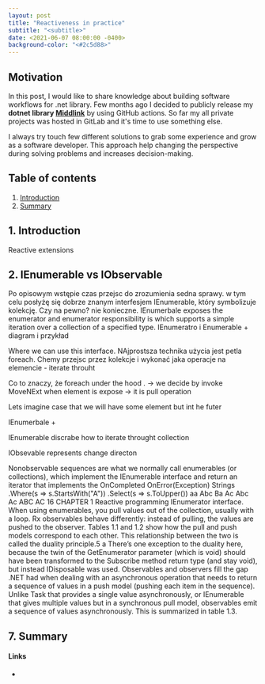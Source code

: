 ```yaml
---
layout: post
title: "Reactiveness in practice"
subtitle: "<subtitle>"
date: <2021-06-07 08:00:00 -0400>
background-color: "<#2c5d88>"
---
```


## Motivation
In this post, I would like to share knowledge about building software workflows for .net library. Few months ago I decided to publicly release my **dotnet library [Middlink](https://github.com/Measureit/Middlink)** by using GitHub actions. So far my all private projects was hosted in GitLab and it's time to use something else.

I always try touch few different solutions to grab some experience and grow as a software developer. This approach help changing the perspective during solving problems and increases decision-making.

## Table of contents

1. [Introduction](#id-introduction)
7. [Summary](#id-summary)

<div id='id-introduction'/>

## 1. Introduction

Reactive extensions

## 2. IEnumerable vs IObservable

Po opisowym wstępie czas przejsc do zrozumienia sedna sprawy. w tym celu posłyżę się dobrze znanym interfesjem IEnumerable, który symbolizuje kolekcję. Czy na pewno? nie konieczne. IEnumerbale exposes the enumerator and enumerator responsibility is which supports a simple iteration over a collection of a specified type.
IEnumeratro i Enumerable + diagram i przykład


Where we can use this interface. NAjprostsza technika użycia jest petla foreach. Chemy przejsc przez kolekcje i wykonać jaka operacje na elemencie - iterate throuht

Co to znaczy, że foreach under the hood .  -> we decide by invoke MoveNExt when element is expose -> it is pull operation


Lets imagine case that we will have some element but int he futer

IEnumerbale<Trade> + 

IEnumerable discrabe how to iterate throught collection

IObsevable represents change directon 

Nonobservable sequences are what we normally call enumerables (or collections), which
implement the IEnumerable interface and return an iterator that implements the
OnCompleted
OnError(Exception)
Strings
.Where(s => s.StartsWith("A"))
.Select(s => s.ToUpper())
aa Abc Ba Ac
Abc Ac
ABC AC
16 CHAPTER 1 Reactive programming
IEnumerator interface. When using enumerables, you pull values out of the collection,
usually with a loop. Rx observables behave differently: instead of pulling, the
values are pushed to the observer. Tables 1.1 and 1.2 show how the pull and push
models correspond to each other. This relationship between the two is called the duality
principle.5
a There’s one exception to the duality here, because the twin of the GetEnumerator parameter (which is void) should have been
transformed to the Subscribe method return type (and stay void), but instead IDisposable was used.
Observables and observers fill the gap .NET had when dealing with an asynchronous
operation that needs to return a sequence of values in a push model (pushing each
item in the sequence). Unlike Task<T> that provides a single value asynchronously,
or IEnumerable that gives multiple values but in a synchronous pull model, observables
emit a sequence of values asynchronously. This is summarized in table 1.3.

<div id='id-summary'/>

## 7. Summary



#### Links

- <link>
